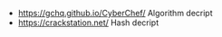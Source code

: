 * <https://gchq.github.io/CyberChef/> Algorithm decript
* <https://crackstation.net/> Hash decript

